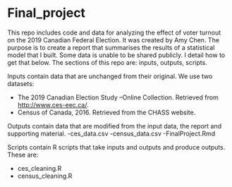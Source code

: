 # Final_project
This repo includes code and data for analyzing the effect of voter turnout on the 2019 Canadian Federal Election. It was created by Amy Chen. The purpose is to create a report that summarises the results of a statistical model that I built. Some data is unable to be shared publicly. I detail how to get that below. The sections of this repo are: inputs, outputs, scripts.

Inputs contain data that are unchanged from their original. We use two datasets:
- The 2019 Canadian Election Study –Online Collection. Retrieved from http://www.ces-eec.ca/.
- Census of Canada, 2016. Retrieved from the CHASS website.

Outputs contain data that are modified from the input data, the report and supporting material.
-ces_data.csv
-census_data.csv
-FinalProject.Rmd

Scripts contain R scripts that take inputs and outputs and produce outputs. These are:
- ces_cleaning.R
- census_cleaning.R